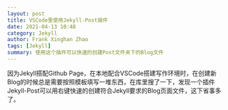 ```yaml
---
layout: post
title: VSCode里使用Jekyll-Post插件
date: 2021-04-13 10:48
category: Jekyll
author: Frank Xinghan Zhao
tags: [Jekyll]
summary: 使用这个插件可以快速的创建Post文件夹下的Blog文件
---
```






因为Jekyll搭配Github Page，在本地配合VSCode搭建写作环境时，在创建新Blog的时候总是需要按照模板填写一堆东西，在库里搜了一下，发现一个插件Jekyll-Post可以用右键快速的创建符合Jekyll要求的Blog页面文件，这下省事多了。